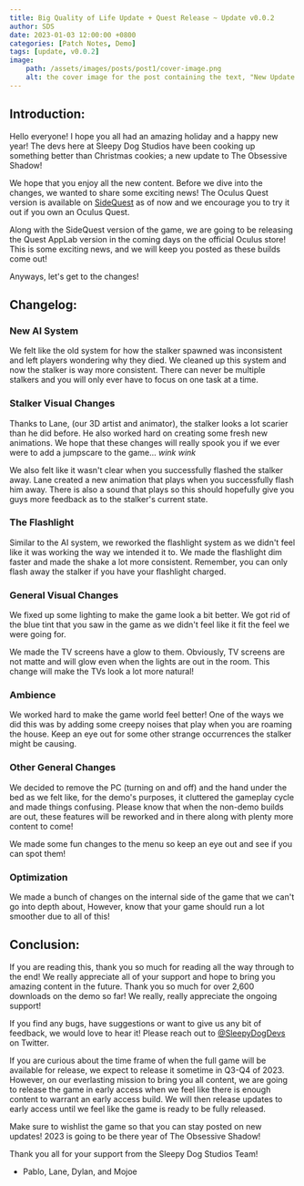 ```yaml
---
title: Big Quality of Life Update + Quest Release ~ Update v0.0.2
author: SDS
date: 2023-01-03 12:00:00 +0800
categories: [Patch Notes, Demo]
tags: [update, v0.0.2]
image:
    path: /assets/images/posts/post1/cover-image.png
    alt: the cover image for the post containing the text, "New Update! v0.0.2"
---
```


## Introduction:

Hello everyone! I hope you all had an amazing holiday and a happy new year! The devs here at Sleepy Dog Studios have been cooking up something better than Christmas cookies; a new update to The Obsessive Shadow!

We hope that you enjoy all the new content. Before we dive into the changes, we wanted to share some exciting news! The Oculus Quest version is available on [SideQuest](https://sidequestvr.com/app/9102/the-obsessive-shadow) as of now and we encourage you to try it out if you own an Oculus Quest.

Along with the SideQuest version of the game, we are going to be releasing the Quest AppLab version in the coming days on the official Oculus store! This is some exciting news, and we will keep you posted as these builds come out!

Anyways, let's get to the changes!


## Changelog:

### New AI System

We felt like the old system for how the stalker spawned was inconsistent and left players wondering why they died. We cleaned up this system and now the stalker is way more consistent. There can never be multiple stalkers and you will only ever have to focus on one task at a time.

### Stalker Visual Changes

Thanks to Lane, (our 3D artist and animator), the stalker looks a lot scarier than he did before. He also worked hard on creating some fresh new animations. We hope that these changes will really spook you if we ever were to add a jumpscare to the game... *wink* *wink*

We also felt like it wasn't clear when you successfully flashed the stalker away. Lane created a new animation that plays when you successfully flash him away. There is also a sound that plays so this should hopefully give you guys more feedback as to the stalker's current state.

### The Flashlight

Similar to the AI system, we reworked the flashlight system as we didn't feel like it was working the way we intended it to. We made the flashlight dim faster and made the shake a lot more consistent. Remember, you can only flash away the stalker if you have your flashlight charged.

### General Visual Changes

We fixed up some lighting to make the game look a bit better. We got rid of the blue tint that you saw in the game as we didn't feel like it fit the feel we were going for.

We made the TV screens have a glow to them. Obviously, TV screens are not matte and will glow even when the lights are out in the room. This change will make the TVs look a lot more natural!

### Ambience

We worked hard to make the game world feel better! One of the ways we did this was by adding some creepy noises that play when you are roaming the house. Keep an eye out for some other strange occurrences the stalker might be causing.

### Other General Changes

We decided to remove the PC (turning on and off) and the hand under the bed as we felt like, for the demo's purposes, it cluttered the gameplay cycle and made things confusing. Please know that when the non-demo builds are out, these features will be reworked and in there along with plenty more content to come!

We made some fun changes to the menu so keep an eye out and see if you can spot them!

### Optimization

We made a bunch of changes on the internal side of the game that we can't go into depth about, However, know that your game should run a lot smoother due to all of this!

## Conclusion:

If you are reading this, thank you so much for reading all the way through to the end! We really appreciate all of your support and hope to bring you amazing content in the future. Thank you so much for over 2,600 downloads on the demo so far! We really, really appreciate the ongoing support!

If you find any bugs, have suggestions or want to give us any bit of feedback, we would love to hear it! Please reach out to [@SleepyDogDevs](https://twitter.com/sleepydogdevs) on Twitter.

If you are curious about the time frame of when the full game will be available for release, we expect to release it sometime in Q3-Q4 of 2023. However, on our everlasting mission to bring you all content, we are going to release the game in early access when we feel like there is enough content to warrant an early access build. We will then release updates to early access until we feel like the game is ready to be fully released.

Make sure to wishlist the game so that you can stay posted on new updates! 2023 is going to be there year of The Obsessive Shadow!


Thank you all for your support from the Sleepy Dog Studios Team!

- Pablo, Lane, Dylan, and Mojoe
